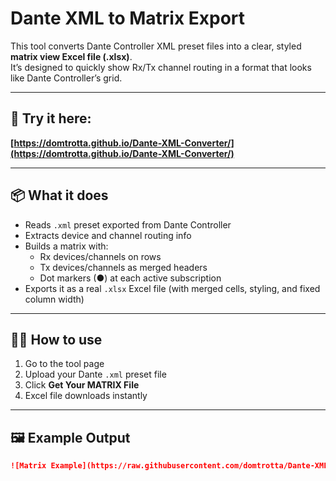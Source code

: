 # Dante XML to Matrix Export

This tool converts Dante Controller XML preset files into a clear, styled **matrix view Excel file (.xlsx)**.  
It’s designed to quickly show Rx/Tx channel routing in a format that looks like Dante Controller’s grid.

---

## 🔗 Try it here:
**[https://domtrotta.github.io/Dante-XML-Converter/](https://domtrotta.github.io/Dante-XML-Converter/)**

---

## 📦 What it does
- Reads `.xml` preset exported from Dante Controller
- Extracts device and channel routing info
- Builds a matrix with:
  - Rx devices/channels on rows
  - Tx devices/channels as merged headers
  - Dot markers (●) at each active subscription
- Exports it as a real `.xlsx` Excel file (with merged cells, styling, and fixed column width)

---

## 🧑‍💻 How to use
1. Go to the tool page  
2. Upload your Dante `.xml` preset file  
3. Click **Get Your MATRIX File**  
4. Excel file downloads instantly

---

## 🖼 Example Output

```md
![Matrix Example](https://raw.githubusercontent.com/domtrotta/Dante-XML-Converter/main/matrix-preview.png)